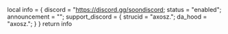 local info = {
  discord = "https://discord.gg/soondiscord;
  status = "enabled";
  announcement = "";
  support_discord = {
    strucid = "axosz.";
    da_hood = "axosz.";
  }
}
return info
